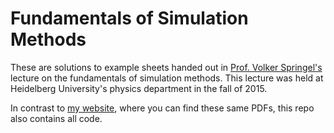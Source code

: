 # Fundamentals of Simulation Methods

These are solutions to example sheets handed out in [Prof. Volker Springel's](https://www.imprs-astro.mpg.de/content/prof-dr-volker-springel.html) lecture on the fundamentals of simulation methods. This lecture was held at Heidelberg University's physics department in the fall of 2015.

In contrast to [my website](https://janosh.io/physics/numeric-simulations), where you can find these same PDFs, this repo also contains all code.
